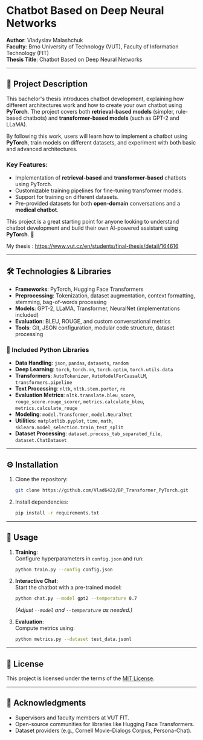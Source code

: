 # Chatbot Based on Deep Neural Networks

**Author**: Vladyslav Malashchuk  
**Faculty**: Brno University of Technology (VUT), Faculty of Information Technology (FIT)  
**Thesis Title**: Chatbot Based on Deep Neural Networks  

---



## 📝 Project Description  
This bachelor's thesis introduces chatbot development, explaining how different architectures work and how to create your own chatbot using **PyTorch**. The project covers both **retrieval-based models** (simpler, rule-based chatbots) and **transformer-based models** (such as GPT-2 and LLaMA).

By following this work, users will learn how to implement a chatbot using **PyTorch**, train models on different datasets, and experiment with both basic and advanced architectures.  

### Key Features:  
- Implementation of **retrieval-based** and **transformer-based** chatbots using PyTorch.  
- Customizable training pipelines for fine-tuning transformer models.  
- Support for training on different datasets.  
- Pre-provided datasets for both **open-domain** conversations and a **medical chatbot**.  

This project is a great starting point for anyone looking to understand chatbot development and build their own AI-powered assistant using **PyTorch**. 🚀

My thesis : https://www.vut.cz/en/students/final-thesis/detail/164616

---

## 🛠️ Technologies & Libraries  

- **Frameworks**: PyTorch, Hugging Face Transformers  
- **Preprocessing**: Tokenization, dataset augmentation, context formatting, stemming, bag-of-words processing  
- **Models**: GPT-2, LLaMA, Transformer, NeuralNet (implementations included)  
- **Evaluation**: BLEU, ROUGE, and custom conversational metrics  
- **Tools**: Git, JSON configuration, modular code structure, dataset processing  

### 🔧 Included Python Libraries  
- **Data Handling**: `json`, `pandas`, `datasets`, `random`  
- **Deep Learning**: `torch`, `torch.nn`, `torch.optim`, `torch.utils.data`  
- **Transformers**: `AutoTokenizer`, `AutoModelForCausalLM`, `transformers.pipeline`  
- **Text Processing**: `nltk`, `nltk.stem.porter`, `re`  
- **Evaluation Metrics**: `nltk.translate.bleu_score`, `rouge_score.rouge_scorer`, `metrics.calculate_bleu`, `metrics.calculate_rouge`  
- **Modeling**: `model.Transformer`, `model.NeuralNet`  
- **Utilities**: `matplotlib.pyplot`, `time`, `math`, `sklearn.model_selection.train_test_split`  
- **Dataset Processing**: `dataset.process_tab_separated_file`, `dataset.ChatDataset`  


---

## ⚙️ Installation  
1. Clone the repository:  
   ```bash
   git clone https://github.com/Vlad6422/BP_Transformer_PyTorch.git
   ```
2. Install dependencies:  
   ```bash
   pip install -r requirements.txt
   ```


---

## 🚀 Usage  
1. **Training**:  
   Configure hyperparameters in `config.json` and run:  
   ```bash
   python train.py --config config.json
   ```
2. **Interactive Chat**:  
   Start the chatbot with a pre-trained model:  
   ```bash
   python chat.py --model gpt2 --temperature 0.7
   ```
   *(Adjust `--model` and `--temperature` as needed.)*  

3. **Evaluation**:  
   Compute metrics using:  
   ```bash
   python metrics.py --dataset test_data.jsonl
   ```

---

## 📜 License  
This project is licensed under the terms of the [MIT License](LICENSE).  

---

## 🙏 Acknowledgments  
- Supervisors and faculty members at VUT FIT.  
- Open-source communities for libraries like Hugging Face Transformers.  
- Dataset providers (e.g., Cornell Movie-Dialogs Corpus, Persona-Chat).  

